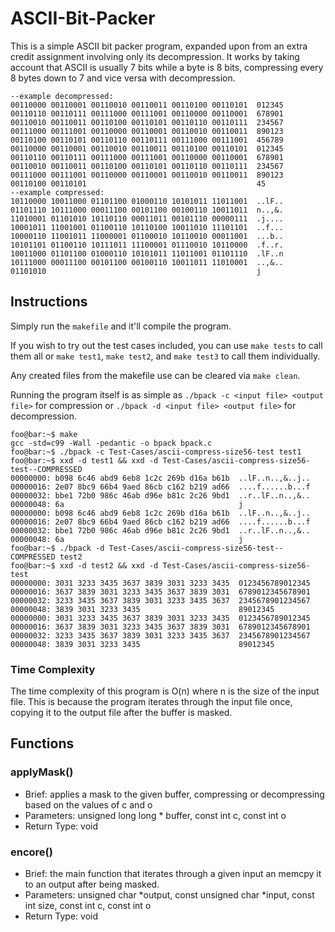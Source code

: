 # ASCII-Bit-Packer

This is a simple ASCII bit packer program, expanded upon from an extra credit assignment involving only its decompression. It works by taking account that ASCII is usually 7 bits while a byte is 8 bits, compressing every 8 bytes down to 7 and vice versa with decompression. 

```console
--example decompressed:
00110000 00110001 00110010 00110011 00110100 00110101  012345
00110110 00110111 00111000 00111001 00110000 00110001  678901
00110010 00110011 00110100 00110101 00110110 00110111  234567
00111000 00111001 00110000 00110001 00110010 00110011  890123
00110100 00110101 00110110 00110111 00111000 00111001  456789
00110000 00110001 00110010 00110011 00110100 00110101  012345
00110110 00110111 00111000 00111001 00110000 00110001  678901
00110010 00110011 00110100 00110101 00110110 00110111  234567
00111000 00111001 00110000 00110001 00110010 00110011  890123
00110100 00110101                                      45
--example compressed:
10110000 10011000 01101100 01000110 10101011 11011001  ..lF..
01101110 10111000 00011100 00101100 00100110 10011011  n..,&.
11010001 01101010 10110110 00011011 00101110 00000111  .j....
10001011 11001001 01100110 10110100 10011010 11101101  ..f...
10000110 11001011 11000001 01100010 10110010 00011001  ...b..
10101101 01100110 10111011 11100001 01110010 10110000  .f..r.
10011000 01101100 01000110 10101011 11011001 01101110  .lF..n
10111000 00011100 00101100 00100110 10011011 11010001  ..,&..
01101010                                               j
```

## Instructions

Simply run the `makefile` and it'll compile the program.

If you wish to try out the test cases included, you can use `make tests` to call them all or `make test1`, `make test2`, and `make test3` to call them individually.

Any created files from the makefile use can be cleared via `make clean`.

Running the program itself is as simple as `./bpack -c <input file> <output file>` for compression or `./bpack -d <input file> <output file>` for decompression.

```console
foo@bar:~$ make
gcc -std=c99 -Wall -pedantic -o bpack bpack.c
foo@bar:~$ ./bpack -c Test-Cases/ascii-compress-size56-test test1
foo@bar:~$ xxd -d test1 && xxd -d Test-Cases/ascii-compress-size56-test--COMPRESSED
00000000: b098 6c46 abd9 6eb8 1c2c 269b d16a b61b  ..lF..n..,&..j..
00000016: 2e07 8bc9 66b4 9aed 86cb c162 b219 ad66  ....f......b...f
00000032: bbe1 72b0 986c 46ab d96e b81c 2c26 9bd1  ..r..lF..n..,&..
00000048: 6a                                       j
00000000: b098 6c46 abd9 6eb8 1c2c 269b d16a b61b  ..lF..n..,&..j..
00000016: 2e07 8bc9 66b4 9aed 86cb c162 b219 ad66  ....f......b...f
00000032: bbe1 72b0 986c 46ab d96e b81c 2c26 9bd1  ..r..lF..n..,&..
00000048: 6a                                       j
foo@bar:~$ ./bpack -d Test-Cases/ascii-compress-size56-test--COMPRESSED test2
foo@bar:~$ xxd -d test2 && xxd -d Test-Cases/ascii-compress-size56-test
00000000: 3031 3233 3435 3637 3839 3031 3233 3435  0123456789012345
00000016: 3637 3839 3031 3233 3435 3637 3839 3031  6789012345678901
00000032: 3233 3435 3637 3839 3031 3233 3435 3637  2345678901234567
00000048: 3839 3031 3233 3435                      89012345
00000000: 3031 3233 3435 3637 3839 3031 3233 3435  0123456789012345
00000016: 3637 3839 3031 3233 3435 3637 3839 3031  6789012345678901
00000032: 3233 3435 3637 3839 3031 3233 3435 3637  2345678901234567
00000048: 3839 3031 3233 3435                      89012345
```

### Time Complexity

The time complexity of this program is O(n) where n is the size of the input file. This is because the program iterates through the input file once, copying it to the output file after the buffer is masked.

## Functions

### applyMask()

* Brief: applies a mask to the given buffer, compressing or decompressing based on the values of c and o
* Parameters: unsigned long long * buffer, const int c, const int o
* Return Type: void

### encore()

* Brief: the main function that iterates through a given input an memcpy it to an output after being masked.
* Parameters: unsigned char *output, const unsigned char *input, const int size, const int c, const int o
* Return Type: void
